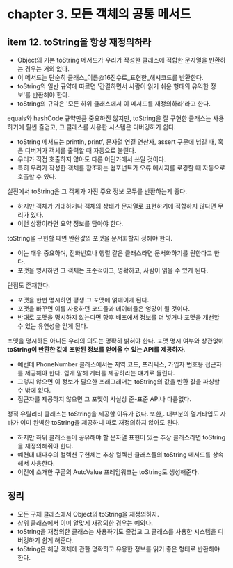 # chapter 3. 모든 객체의 공통 메서드

## item 12. toString을 항상 재정의하라

* Object의 기본 toString 메서드가 우리가 작성한 클래스에 적합한 문자열을 반환하는 경우는 거의 없다.
* 이 메서드는 단순히 클래스_이름@16진수로_표현한_해시코드를 반환한다.
* toString의 일반 규약에 따르면 '간결하면서 사람이 읽기 쉬운 형태의 유익한 정보'를 반환해야 한다.
* toString의 규약은 '모든 하위 클래스에서 이 메서드를 재정의하라'라고 한다.

equals와 hashCode 규약만큼 중요하진 않지만, toString을 잘 구현한 클래스는 사용하기에 훨씬 즐겁고, 그 클래스를 사용한 시스템은 디버깅하기 쉽다.

* toString 메서드는 println, printf, 문자열 연결 연산자, assert 구문에 넘길 때, 혹은 디버거가 객체를 출력할 때 자동으로 불린다.
* 우리가 직접 호출하지 않아도 다른 어딘가에서 쓰일 것이다.
* 특히 우리가 작성한 객체를 참조하는 컴포넌트가 오류 메시지를 로깅할 때 자동으로 호출할 수 있다.

실전에서 toString은 그 객체가 가진 주요 정보 모두를 반환하는게 좋다.

* 하지만 객체가 거대하거나 객체의 상태가 문자열로 표현하기에 적합하지 않다면 무리가 있다.
* 이런 상황이라면 요약 정보를 담아야 한다.

toString을 구현할 때면 반환값의 포맷을 문서화할지 정해야 한다.

* 이는 매우 중요하며, 전화번호나 행렬 같은 클래스라면 문서화하기를 권한다고 한다.
* 포맷을 명시하면 그 객체는 표준적이고, 명확하고, 사람이 읽을 수 있게 된다.

단점도 존재한다.

* 포맷을 한번 명시하면 평생 그 포맷에 얽매이게 된다.
* 포맷을 바꾸면 이를 사용하던 코드들과 데이터들은 엉망이 될 것이다.
* 반대로 포맷을 명시하지 않는다면 향후 배포에서 정보를 더 넣거나 포맷을 개선할 수 있는 유연성을 얻게 된다.

포맷을 명시하든 아니든 우리의 의도는 명확히 밝혀야 한다.
포맷 명시 여부와 상관없이 __toString이 반환한 값에 포함된 정보를 얻어올 수 있는 API를 제공하자.__

* 예컨데 PhoneNumber 클래스에서는 지역 코드, 프리픽스, 가입자 번호용 접근자를 제공해야 한다. 쉽게 말해 게터를 제공하라는 얘기로 들린다.
* 그렇지 않으면 이 정보가 필요한 프래그래머는 toString의 값을 반환 값을 파싱할 수 밖에 없다.
* 접근자를 제공하지 않으면 그 포맷이 사실상 준-표준 API나 다름없다.

정적 유틸리티 클래스는 toString을 제공할 이유가 없다. 또한,. 대부분의 열거타입도 자바가 이미 완벽한 toString을 제공하니 따로 재정의하지 않아도 된다.

* 하지만 하위 클래스들이 공유해야 할 문자열 표현이 있는 추상 클래스라면 toString을 재정의해줘야 한다.
* 예컨대 대다수의 컬렉션 구현체는 추상 컬렉션 클래스들의 toString 메서드를 상속해서 사용한다.
* 이전에 소개한 구글의 AutoValue 프레임워크는 toString도 생성해준다.

## 정리

* 모든 구체 클래스에서 Object의 toString을 재정의하자.
* 상위 클래스에서 이미 알맞게 재정의한 경우는 예외다.
* toString을 재정의한 클래스는 사용하기도 즐겁고 그 클래스를 사용한 시스템을 디버깅하기 쉽게 해준다.
* toString은 해당 객체에 관한 명확하고 유용한 정보를 읽기 좋은 형태로 반환해야 한다.
